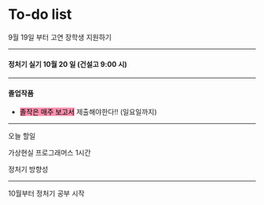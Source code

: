 # To-do list

9월 19일 부터
고연 장학생 지원하기


----

#### 정처기 실기 10월 20 일 (건설고 9:00 시)

----

#### 졸업작품

- <mark style="background: #FF5582A6;">졸작은 매주 보고서</mark> 제출해야한다!! (일요일까지)

----

오늘 할일

가상현실
프로그래머스 1시간

정처기 방향성

----

10월부터 정처기 공부 시작
